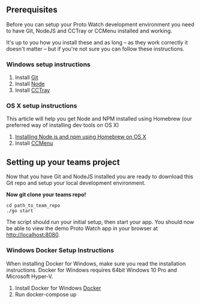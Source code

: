 ## Prerequisites

Before you can setup your Proto Watch development environment you need to have Git, NodeJS and CCTray or CCMenu installed and working.

It's up to you how you install these and as long – as they work correctly it doesn't matter – but if you're not sure you can follow these instructions.

### Windows setup instructions
1. Install [Git](https://desktop.github.com/)
2. Install [Node](https://nodejs.org/download/)
3. Install [CCTray](http://en.freedownloadmanager.org/Windows-PC/CruiseControl-NET-CCTray-FREE.html)

### OS X setup instructions

This article will help you get Node and NPM installed using Homebrew (our preferred way of installing dev tools on OS X)

1. [Installing Node.js and npm using Homebrew on OS X](https://thechangelog.com/install-node-js-with-homebrew-on-os-x/)
2. Install [CCMenu](http://ccmenu.org/)

## Setting up your teams project

Now that you have Git and NodeJS installed you are ready to download this Git repo and setup your local development environment.

**Now git clone your teams repo!**

```shell
cd path_to_team_repo
./go start
```

The script should run your initial setup, then start your app. You should now be able to view the demo Proto Watch app in your browser at [http://localhost:8080](http://localhost:8080).

### Windows Docker Setup Instructions

When installing Docker for Windows, make sure you read the installation instructions. Docker for Windows requires 64bit Windows 10 Pro and Microsoft Hyper-V.

1. Install Docker for Windows [Docker](https://docs.docker.com/docker-for-windows/)
2. Run docker-compose up
